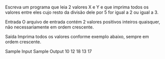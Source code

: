 Escreva um programa que leia 2 valores X e Y e que imprima todos os valores entre eles cujo 
resto da divisão dele por 5 for igual a 2 ou igual a 3.


Entrada
O arquivo de entrada contém 2 valores positivos inteiros quaisquer, não necessariamente em ordem crescente.


Saída
Imprima todos os valores conforme exemplo abaixo, sempre em ordem crescente.

 
Sample Input					Sample Output
	10								12
	18								13
									17
									
									





